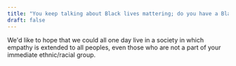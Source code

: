 ```yaml
---
title: "You keep talking about Black lives mattering; do you have a Black boyfriend/girlfriend you're not telling us about? lol"
draft: false
---
```


We'd like to hope that we could all one day live in a society in which empathy is extended to all peoples, even those who are not a part of your immediate ethnic/racial group.

